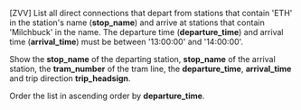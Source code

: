 [ZVV] List all direct connections that depart from stations that contain 'ETH' in the station's name (**stop_name**) and arrive at stations that contain 'Milchbuck' in the name. The departure time (**departure_time**) and arrival time (**arrival_time**) must be between '13:00:00' and '14:00:00'.

Show the **stop_name** of the departing station, **stop_name** of the arrival station, the **tram_number** of the tram line, the **departure_time**, **arrival_time** and trip direction **trip_headsign**.

Order the list in ascending order by **departure_time**.

